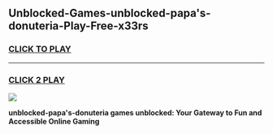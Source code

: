 
## Unblocked-Games-unblocked-papa's-donuteria-Play-Free-x33rs
<h3>
<a href="https://premium76.site?title=unblocked-papa's-donuteria&ref=18A">CLICK TO PLAY</a></h3>
<hr>

<h3>
<a href="https://premium76.site?title=unblocked-papa's-donuteria&ref=18A">CLICK 2 PLAY</a>
  
</h3>

<a href="https://premium76.site?title=unblocked-papa's-donuteria&ref=18A"><img src="https://clearcache.store/games.png"></a>


**unblocked-papa's-donuteria games unblocked: Your Gateway to Fun and Accessible Online Gaming**
